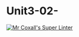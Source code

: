 # Unit3-02-
[![Mr Coxall's Super Linter](https://github.com/ICS3U-C-Programming-Christopher-El-Murr/Unit3-02-/workflows/Mr%20Coxall's%20Super%20Linter/badge.svg)](https://github.com/ICS3U-C-Programming-Christopher-El-Murr/Unit3-02-/actions/)
